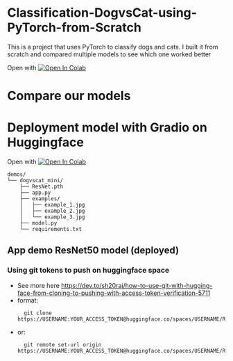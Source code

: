 # Classification-DogvsCat-using-PyTorch-from-Scratch
This is a project that uses PyTorch to classify dogs and cats. I built it from scratch and compared multiple models to see which one worked better

Open with [![Open In Colab](https://colab.research.google.com/assets/colab-badge.svg)](https://colab.research.google.com/drive/1FCGTppY8ZcNOLiJ3ldsPp5qfXXdw3KOy?usp=sharing)

# Compare our models

# Deployment model with Gradio on Huggingface

Open with [![Open In Colab](https://colab.research.google.com/assets/colab-badge.svg)](https://colab.research.google.com/drive/1p4MuCCgUp1WsDdP5jg2Vb8wbPMsJfsqj?usp=sharing)

```
demos/
└── dogvscat_mini/
    ├── ResNet.pth
    ├── app.py
    ├── examples/
    │   ├── example_1.jpg
    │   ├── example_2.jpg
    │   └── example_3.jpg
    ├── model.py
    └── requirements.txt
```
## App demo ResNet50 model (deployed)

### Using git tokens to push on huggingface space
- See more here https://dev.to/sh20raj/how-to-use-git-with-hugging-face-from-cloning-to-pushing-with-access-token-verification-5711
- format: 
    ```
      git clone https://USERNAME:YOUR_ACCESS_TOKEN@huggingface.co/spaces/USERNAME/REPO_NAME.git
    ```
- or:  
    ```
      git remote set-url origin https://USERNAME:YOUR_ACCESS_TOKEN@huggingface.co/spaces/USERNAME/REPO_NAME.git
    ```
<!-- 
- Example: 
    ```
        git remote add origin https://hoducvu1234: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@huggingface.co/spaces/Duc-Vu/Dogs-and-Cats
    ```
-->
  
